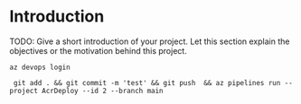 # Introduction 
TODO: Give a short introduction of your project. Let this section explain the objectives or the motivation behind this project. 

```
az devops login

 git add . && git commit -m 'test' && git push  && az pipelines run --project AcrDeploy --id 2 --branch main

```